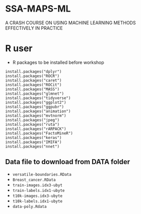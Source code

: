 # SSA-MAPS-ML
A CRASH COURSE ON USING MACHINE LEARNING METHODS EFFECTIVELY IN PRACTICE




# R user 

- R packages to be installed before workshop

```{r,eval=FALSE}
install.packages("dplyr")
install.packages("ROCR")
install.packages("caret")
install.packages("ROCit")
install.packages("MASS")
install.packages("glmnet")
install.packages("tidyverse")
install.packages("ggplot2")
install.packages("ggpubr")
install.packages("animation")
install.packages("mvtnorm")
install.packages("jpeg")
install.packages("ruta")
install.packages("rARPACK")
install.packages("FactoMineR")
install.packages("keras")
install.packages("IMIFA")
install.packages("nnet")
```


## Data file to download from DATA folder


- ``versatile-boundaries.RData``
- ``Breast_cancer.RData``
- ``train-images.idx3-ubyt``
- ``train-labels.idx1-ubyte``
- ``t10k-images.idx3-ubyte``
- ``t10k-labels.idx1-ubyte``
- ``data-poly.Rdata``
